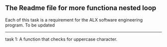 ## The Readme file for more functiona nested loop ###
Each of this task is a requirement for the ALX software engineering program.
To be updated
**********************************************************************

task 1: A function that checks for uppercase character.

